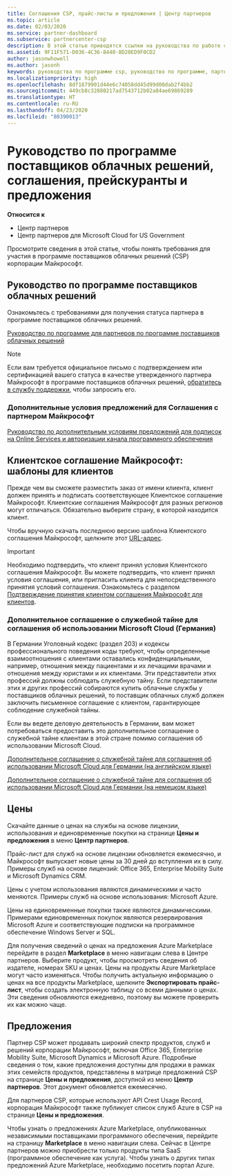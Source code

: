 ```yaml
---
title: Соглашения CSP, прайс-листы и предложения | Центр партнеров
ms.topic: article
ms.date: 02/03/2020
ms.service: partner-dashboard
ms.subservice: partnercenter-csp
description: В этой статье приводятся ссылки на руководства по работе с программой поставщиков облачных решений, соглашения партнеров, клиентские договоры, прейскуранты и предложения.
ms.assetid: 9F11F571-D036-4C36-8440-8D20ED9F0CD2
author: jasonwhowell
ms.author: jasonh
keywords: руководства по программе csp, руководство по программе, партнерские соглашения, соглашение с клиентом, прейскуранты, предложения
ms.localizationpriority: high
ms.openlocfilehash: 8df1879901d44e6c74058dd45d99d00dab2f4bb2
ms.sourcegitcommit: 449cb8c32880217ad7543712b02a84ae69869289
ms.translationtype: HT
ms.contentlocale: ru-RU
ms.lasthandoff: 04/23/2020
ms.locfileid: "80390013"
---
```

# <a name="cloud-solution-provider-program-guide-agreements-price-lists-and-offers"></a>Руководство по программе поставщиков облачных решений, соглашения, прейскуранты и предложения

**Относится к**

-  Центр партнеров
-  Центр партнеров для Microsoft Cloud for US Government


Просмотрите сведения в этой статье, чтобы понять требования для участия в программе поставщиков облачных решений (CSP) корпорации Майкрософт.

## <a name="cloud-solution-provider-program-guide"></a>Руководство по программе поставщиков облачных решений

Ознакомьтесь с требованиями для получения статуса партнера в программе поставщиков облачных решений.

[Руководство по программе для партнеров по программе поставщиков облачных решений](https://go.microsoft.com/fwlink/p/?LinkId=617100)

>[!Note]
>Если вам требуется официальное письмо с подтверждением или сертификацией вашего статуса в качестве утвержденного партнера Майкрософт в программе поставщиков облачных решений, [обратитесь в службу поддержки](https://partner.microsoft.com/pcv/servicerequests/create), чтобы запросить его.

### <a name="additional-offer-terms-to-the-microsoft-partner-agreement"></a>Дополнительные условия предложений для Соглашения с партнером Майкрософт

[Руководство по дополнительным условиям предложений для подписок на Online Services и авторизации канала программного обеспечения](https://query.prod.cms.rt.microsoft.com/cms/api/am/binary/RE3NOo7)

## <a name="microsoft-customer-agreement-customer-templates"></a>Клиентское соглашение Майкрософт: шаблоны для клиентов

Прежде чем вы сможете разместить заказ от имени клиента, клиент должен принять и подписать соответствующее Клиентское соглашение Майкрософт. Клиентские соглашения Майкрософт для разных регионов могут отличаться. Обязательно выберите страну, в которой находится клиент.

Чтобы вручную скачать последнюю версию шаблона Клиентского соглашения Майкрософт, щелкните этот [URL-адрес](https://aka.ms/customeragreement).

>[!IMPORTANT]
>Необходимо подтвердить, что клиент принял условия Клиентского соглашения Майкрософт. Вы можете подтвердить, что клиент принял условия соглашения, или пригласить клиента для непосредственного принятия условий соглашения. Ознакомьтесь с разделом [Подтверждение принятия клиентом соглашения Майкрософт для клиентов](confirm-customer-agreement.md).

### <a name="professional-secrecy-amendment-to-the-microsoft-cloud-agreement-germany"></a>Дополнительное соглашение о служебной тайне для соглашения об использовании Microsoft Cloud (Германия)

В Германии Уголовный кодекс (раздел 203) и кодексы профессионального поведения коды требуют, чтобы определенные взаимоотношения с клиентами оставались конфиденциальными, например, отношения между пациентами и их лечащими врачами и отношения между юристами и их клиентами. Эти представители этих профессий должны соблюдать служебную тайну. Если представители этих и других профессий собираются купить облачные службы у поставщиков облачных решений, то поставщик облачных служб должен заключить письменное соглашение с клиентом, гарантирующее соблюдение служебной тайны.

Если вы ведете деловую деятельность в Германии, вам может потребоваться предоставить это дополнительное соглашение о служебной тайне клиентам в этой стране помимо соглашения об использовании Microsoft Cloud.

[Дополнительное соглашение о служебной тайне для соглашения об использовании Microsoft Cloud для Германии (на английском языке)](https://go.microsoft.com/fwlink/?linkid=2030827&clcid=0x409)

[Дополнительное соглашение о служебной тайне для соглашения об использовании Microsoft Cloud для Германии (на немецком языке)](https://go.microsoft.com/fwlink/?linkid=2030827&clcid=0x407)

## <a name="pricing"></a>Цены

Скачайте данные о ценах на службы на основе лицензии, использования и единовременные покупки на странице **Цены и предложения** в меню **Центр партнеров**.

Прайс-лист для служб на основе лицензии обновляется ежемесячно, и Майкрософт выпускает новые цены за 30 дней до вступления их в силу. Примеры служб на основе лицензий: Office 365, Enterprise Mobility Suite и Microsoft Dynamics CRM. 

Цены с учетом использования являются динамическими и часто меняются. Примеры служб на основе использования: Microsoft Azure.

Цены на единовременные покупки также являются динамическими. Примерами единовременных покупок являются резервирования Microsoft Azure и соответствующие подписки на программное обеспечение Windows Server и SQL.

Для получения сведений о ценах на предложения Azure Marketplace перейдите в раздел **Marketplace** в меню навигации слева в Центре партнеров. Выберите продукт, чтобы просмотреть сведения об издателе, номерах SKU и ценах. Цены на продукты Azure Marketplace могут часто изменяться. Чтобы получить актуальную информацию о ценах на все продукты Marketplace, щелкните **Экспортировать прайс-лист**, чтобы создать электронную таблицу со всеми данными о ценах. Эти сведения обновляются ежедневно, поэтому вы можете проверить их как можно чаще.

## <a name="offers"></a>Предложения

Партнер CSP может продавать широкий спектр продуктов, служб и решений корпорации Майкрософт, включая Office 365, Enterprise Mobility Suite, Microsoft Dynamics и Microsoft Azure. Подробные сведения о том, какие предложения доступны для продажи в рамках этих семейств продуктов, представлены в матрице предложений CSP на странице **Цены и предложения**, доступной из меню **Центр партнеров**. Этот документ обновляется ежемесячно.

Для партнеров CSP, которые используют API Crest Usage Record, корпорация Майкрософт также публикует список служб Azure в CSP на странице **Цены и предложения**.

Чтобы узнать о предложениях Azure Marketplace, опубликованных независимыми поставщиками программного обеспечения, перейдите на страницу **Marketplace** в меню навигации слева. Сейчас в Центре партнеров можно приобрести только продукты типа SaaS (программное обеспечение как услуга). Чтобы узнать о других типах предложений Azure Marketplace, необходимо посетить портал Azure.
